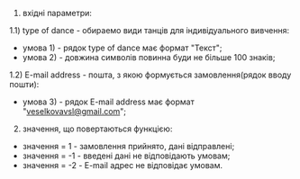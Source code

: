 1) вхідні параметри:

1.1) type of dance - обираемо види танців для індивідуального вивчення:
- умова 1) - рядок type of dance має формат "Текст";
- умова 2) - довжина символів  повинна буди не більше 100 знаків;

1.2) E-mail address - пошта, з якою формується замовлення(рядок вводу пошти):
- умова 3) - рядок E-mail address має формат "veselkovavsl@gmail.com";

2) значення, що повертаються функцією:
- значення = 1 - замовлення прийнято, дані відправлені;
- значення = -1 - введені дані не відповідають умовам;
- значення = -2 - E-mail адрес не відповідає умовам.

